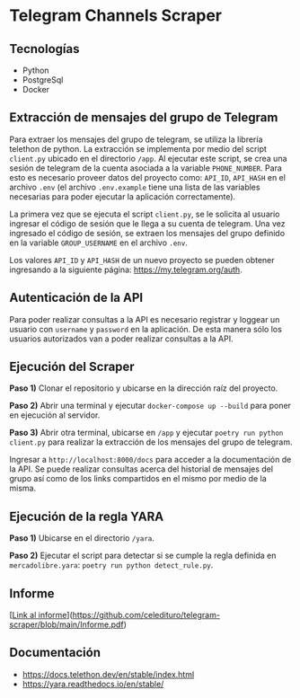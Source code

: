 # Telegram Channels Scraper

## Tecnologías

- Python
- PostgreSql
- Docker

## Extracción de mensajes del grupo de Telegram

Para extraer los mensajes del grupo de telegram, se utiliza la librería telethon de python. La extracción se implementa por medio del script ``client.py`` ubicado en el directorio ``/app``. Al ejecutar este script, se crea una sesión de telegram de la cuenta asociada a la variable ```PHONE_NUMBER```. Para esto es necesario proveer datos del proyecto como: ``API_ID``, ``API_HASH`` en el archivo ``.env`` (el archivo ``.env.example`` tiene una lista de las variables necesarias para poder ejecutar la aplicación correctamente).

La primera vez que se ejecuta el script ``client.py``, se le solicita al usuario ingresar el código de sesión que le llega a su cuenta de telegram. Una vez ingresado el código de sesión, se extraen los mensajes del grupo definido en la variable ``GROUP_USERNAME`` en el archivo ``.env``.

Los valores ``API_ID`` y ``API_HASH`` de un nuevo proyecto se pueden obtener ingresando a la siguiente página: <https://my.telegram.org/auth>.

## Autenticación de la API

Para poder realizar consultas a la API es necesario registrar y loggear un usuario con ``username`` y ``password`` en la aplicación. De esta manera sólo los usuarios autorizados van a poder realizar consultas a la API.

## Ejecución del Scraper

**Paso 1)** Clonar el repositorio y ubicarse en la dirección raíz del proyecto.

**Paso 2)** Abrir una terminal y ejecutar ``docker-compose up --build`` para poner en ejecución al servidor.

**Paso 3)** Abrir otra terminal, ubicarse en ``/app`` y ejecutar ``poetry run python client.py`` para realizar la extracción de los mensajes del grupo de telegram.
  
Ingresar a ``http://localhost:8000/docs`` para acceder a la documentación de la API. Se puede realizar consultas acerca del historial de mensajes del grupo así como de los links compartidos en el mismo por medio de la misma.

## Ejecución de la regla YARA

**Paso 1)** Ubicarse en el directorio ``/yara``.

**Paso 2)** Ejecutar el script para detectar si se cumple la regla definida en ``mercadolibre.yara``: ``poetry run python detect_rule.py``.

## Informe

[[Link al informe](../../../Downloads/Informe.pdf)](https://github.com/celedituro/telegram-scraper/blob/main/Informe.pdf)

## Documentación

- <https://docs.telethon.dev/en/stable/index.html>
- <https://yara.readthedocs.io/en/stable/>
